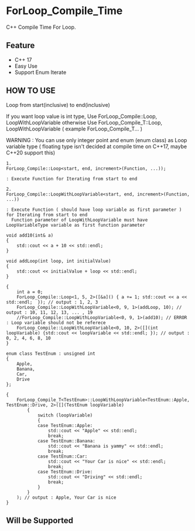 # ForLoop_Compile_Time
C++ Compile Time For Loop.

## Feature
  * C++ 17
  * Easy Use
  * Support Enum Iterate
  
## HOW TO USE

Loop from start(inclusive) to end(inclusive)

If you want loop value is int type, Use ForLoop_Compile::Loop, LoopWithLoopVariable
otherwise Use ForLoop_Compile_T<LoopVariableType>::Loop, LoopWithLoopVariable ( example ForLoop_Compile_T<Enum>... )

WARNING : You can use only integer point and enum (enum class) as Loop variable type ( floating type isn't decided at compile time on C++17, maybe C++20 support this)

```
1.
ForLoop_Compile::Loop<start, end, increment>(Function, ...)); 

: Execute Function for Iterating from start to end 

2.
ForLoop_Compile::LoopWithLoopVariable<start, end, increment>(Function, ...)) 

: Execute Function ( should have loop variable as first parameter ) for Iterating from start to end 
  Function parameter of LoopWithLoopVariable must have LoopVariableType variable as first function parameter

```


```
void add10(int& a)
{
	std::cout << a + 10 << std::endl;
}

void addLoop(int loop, int initialValue)
{
	std::cout << initialValue + loop << std::endl;
}

{
	int a = 0;
	ForLoop_Compile::Loop<1, 5, 2>([&a]() { a += 1; std::cout << a << std::endl;  }); // output : 1, 2, 3
	ForLoop_Compile::LoopWithLoopVariable<0, 9, 1>(addLoop, 10); // output : 10, 11, 12, 13, ... , 19
	//ForLoop_Compile::LoopWithLoopVariable<0, 9, 1>(add10); // ERROR : Loop variable should not be referece
	ForLoop_Compile::LoopWithLoopVariable<0, 10, 2>([](int loopVariable) {std::cout << loopVariable << std::endl; }); // output : 0, 2, 4, 6, 8, 10
}
```

```
enum class TestEnum : unsigned int
{
	Apple,
	Banana,
	Car,
	Drive
};

{
	ForLoop_Compile_T<TestEnum>::LoopWithLoopVariable<TestEnum::Apple, TestEnum::Drive, 2>([](TestEnum loopVariable)
		{
			switch (loopVariable)
			{
			case TestEnum::Apple:
				std::cout << "Apple" << std::endl;
				break;
			case TestEnum::Banana:
				std::cout << "Banana is yammy" << std::endl;
				break;
			case TestEnum::Car:
				std::cout << "Your Car is nice" << std::endl;
				break;
			case TestEnum::Drive:
				std::cout << "Driving" << std::endl;
				break;
			}
		}
	); // output : Apple, Your Car is nice
}
```

## Will be Supported
